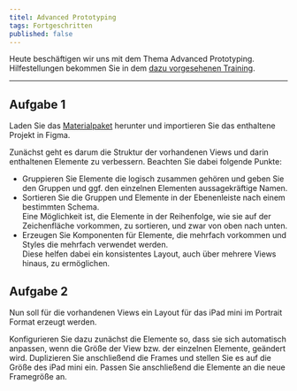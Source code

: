 ```yaml
---
titel: Advanced Prototyping
tags: Fortgeschritten
published: false
---
```


Heute beschäftigen wir uns mit dem Thema Advanced Prototyping. Hilfestellungen bekommen Sie in dem [dazu vorgesehenen Training](/mi-bachelor-screendesign/lehrveranstaltungen/090-training-advanced-prototyping/).

---

## Aufgabe 1

Laden Sie das [Materialpaket](../../download/trainings/advanced-prototyping/material-advanced-prototyping.zip) herunter und importieren Sie das enthaltene Projekt in Figma.

Zunächst geht es darum die Struktur der vorhandenen Views und darin enthaltenen Elemente zu verbessern. Beachten Sie dabei folgende Punkte:
* Gruppieren Sie Elemente die logisch zusammen gehören und geben Sie den Gruppen und ggf. den einzelnen Elementen aussagekräftige Namen.
* Sortieren Sie die Gruppen und Elemente in der Ebenenleiste nach einem bestimmten Schema. \
  Eine Möglichkeit ist, die Elemente in der Reihenfolge, wie sie auf der Zeichenfläche vorkommen, zu sortieren, und zwar von oben nach unten.  
* Erzeugen Sie Komponenten für Elemente, die mehrfach vorkommen und Styles die mehrfach verwendet werden. \
  Diese helfen dabei ein konsistentes Layout, auch über mehrere Views hinaus, zu ermöglichen.

## Aufgabe 2

Nun soll für die vorhandenen Views ein Layout für das iPad mini im Portrait Format erzeugt werden.

Konfigurieren Sie dazu zunächst die Elemente so, dass sie sich automatisch anpassen, wenn die Größe der View bzw. der einzelnen Elemente, geändert wird.
Duplizieren Sie anschließend die Frames und stellen Sie es auf die Größe des iPad mini ein. Passen Sie anschließend die Elemente an die neue Framegröße an.
